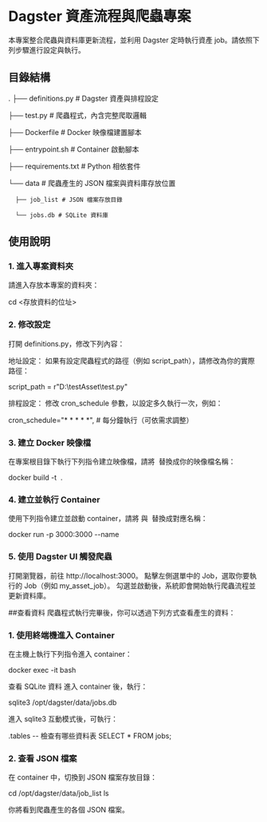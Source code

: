 # Dagster 資產流程與爬蟲專案

本專案整合爬蟲與資料庫更新流程，並利用 Dagster 定時執行資產 job。請依照下列步驟進行設定與執行。

## 目錄結構

. ├── definitions.py # Dagster 資產與排程設定

  ├── test.py # 爬蟲程式，內含完整爬取邏輯 

  ├── Dockerfile # Docker 映像檔建置腳本 

  ├── entrypoint.sh # Container 啟動腳本
  
  ├── requirements.txt # Python 相依套件 
  
  └── data # 爬蟲產生的 JSON 檔案與資料庫存放位置
  
      ├── job_list # JSON 檔案存放目錄 
      
      └── jobs.db # SQLite 資料庫


## 使用說明

### 1. 進入專案資料夾
請進入存放本專案的資料夾：

cd <存放資料的位址>

### 2. 修改設定
打開 definitions.py，修改下列內容：

地址設定：
如果有設定爬蟲程式的路徑（例如 script_path），請修改為你的實際路徑：

script_path = r"D:\testAsset\test.py"

排程設定：
修改 cron_schedule 參數，以設定多久執行一次，例如：

cron_schedule="* * * * *",  # 每分鐘執行（可依需求調整）

### 3. 建立 Docker 映像檔
在專案根目錄下執行下列指令建立映像檔，請將 <image name> 替換成你的映像檔名稱：

docker build -t <image name> .

### 4. 建立並執行 Container
使用下列指令建立並啟動 container，請將 <container name> 與 <image name> 替換成對應名稱：

docker run -p 3000:3000 --name <container name> <image name>

### 5. 使用 Dagster UI 觸發爬蟲
打開瀏覽器，前往 http://localhost:3000。
點擊左側選單中的 Job，選取你要執行的 Job（例如 my_asset_job）。
勾選並啟動後，系統即會開始執行爬蟲流程並更新資料庫。

##查看資料
爬蟲程式執行完畢後，你可以透過下列方式查看產生的資料：

### 1. 使用終端機進入 Container
在主機上執行下列指令進入 container：

docker exec -it <container name> bash

查看 SQLite 資料
進入 container 後，執行：

sqlite3 /opt/dagster/data/jobs.db

進入 sqlite3 互動模式後，可執行：

.tables         -- 檢查有哪些資料表
SELECT * FROM jobs;

### 2. 查看 JSON 檔案
在 container 中，切換到 JSON 檔案存放目錄：

cd /opt/dagster/data/job_list
ls

你將看到爬蟲產生的各個 JSON 檔案。



